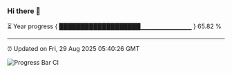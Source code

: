 ### Hi there 👋

⏳ Year progress { ███████████████████▁▁▁▁▁▁▁▁▁▁▁ } 65.82 %

---

⏰ Updated on Fri, 29 Aug 2025 05:40:26 GMT

![Progress Bar CI](https://github.com/IshwaranRudhara/GIT-ACTION/workflows/Progress%20Bar%20CI/badge.svg)
